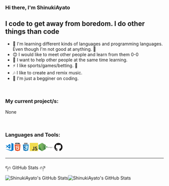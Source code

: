 ### Hi there, I'm ShinukiAyato
## I code to get away from boredom. I do other things than code

- 🧠 I'm learning different kinds of languages and programming languages. Even though I'm not good at anything. 🤣
- 😊 I would like to meet other people and learn from them 0-0
- 🥅 I want to help other people at the same time learning.
- ⚡ I like sports/games/betting. 🤣
- 🎶 I like to create and remix music.
- 🔰 I'm just a begginer on coding.

<br />

### My current project/s:

None

<br />

### Languages and Tools:

<img align="left" alt="Visual Studio Code" width="26px" src="https://raw.githubusercontent.com/github/explore/80688e429a7d4ef2fca1e82350fe8e3517d3494d/topics/visual-studio-code/visual-studio-code.png" />
<img align="left" alt="HTML5" width="26px" src="https://raw.githubusercontent.com/github/explore/80688e429a7d4ef2fca1e82350fe8e3517d3494d/topics/html/html.png" />
<img align="left" alt="CSS3" width="26px" src="https://raw.githubusercontent.com/github/explore/80688e429a7d4ef2fca1e82350fe8e3517d3494d/topics/css/css.png" />
<img align="left" alt="JavaScript" width="26px" src="https://raw.githubusercontent.com/github/explore/80688e429a7d4ef2fca1e82350fe8e3517d3494d/topics/javascript/javascript.png" />
<img align="left" alt="Node.js" width="26px" src="https://raw.githubusercontent.com/github/explore/80688e429a7d4ef2fca1e82350fe8e3517d3494d/topics/nodejs/nodejs.png" />
<img align="left" alt="MongoDB" width="26px" src="https://raw.githubusercontent.com/github/explore/80688e429a7d4ef2fca1e82350fe8e3517d3494d/topics/mongodb/mongodb.png" />
<img align="left" alt="GitHub" width="26px" src="https://raw.githubusercontent.com/github/explore/78df643247d429f6cc873026c0622819ad797942/topics/github/github.png" />
<br />
<br />

---

<summary>ད🔥 GitHub Stats 🔥ཌ</summary>

<img align="left" alt="ShinukiAyato's GitHub Stats" src="https://github-readme-stats.anuraghazra1.vercel.app/api?username=ShinukiAyato&show_icons=true&hide_border=true&count_private=true&theme=tokyonight" />

<img align="left" alt="ShinukiAyato's GitHub Stats" src="https://github-readme-stats-anuraghazra1.vercel.app/api/top-langs/?username=ShinukiAyato&layout=compact&theme=material-tokyonight" />


